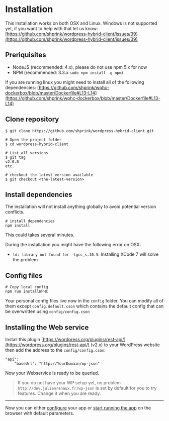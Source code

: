 # Installation

This installation works on both OSX and Linux. Windows is not supported yet, if you want to help with that let us know: [https://github.com/shprink/wordpress-hybrid-client/issues/39](https://github.com/shprink/wordpress-hybrid-client/issues/39)

## Preriquisites

- NodeJS (recommended: 4.x), please do not use npm 5.x for now
- NPM (recommended: 3.3.x `sudo npm install -g npm`)

If you are running linux you might need to install all of the following dependencies: [https://github.com/shprink/wphc-dockerbox/blob/master/Dockerfile#L13-L14](https://github.com/shprink/wphc-dockerbox/blob/master/Dockerfile#L13-L14)

## Clone repository

```
$ git clone https://github.com/shprink/wordpress-hybrid-client.git

# Open the project folder
$ cd wordpress-hybrid-client

# List all versions
$ git tag
v2.0.0
etc.

# checkout the latest version available
$ git checkout <the-latest-version>
```

## Install dependencies

The installation will not install anything globally to avoid potential version conflicts.

```
# install dependencies
npm install
```

This could takes several minutes.

During the installation you might have the following error on OSX:
- `ld: library not found for -lgcc_s.10.5`: Installing XCode 7 will solve the problem

## Config files

```
# Copy local config
npm run installWPHC
```

Your personal config files live now in the `config` folder. You can modify all of them except `config.default.cson` which contains the default config that can be overwritten using `config/config.cson`

## Installing the Web service

Install this plugin [https://wordpress.org/plugins/rest-api/](https://wordpress.org/plugins/rest-api/) (v2.x) to your WordPress website then add the address to the `config/config.cson`:

```
"api":
    "baseUrl": "http://YourDomain/wp-json"
```

Now your Webservice is ready to be queried.

> If you do not have your WP setup yet, no problem `http://dev.julienrenaux.fr/wp-json` is set by default for you to try features. Change it when you are ready.

---

Now you can either [configure](CONFIGURATION.md) your app or [start running the app](DEVELOPMENT.md) on the browser with default parameters.
